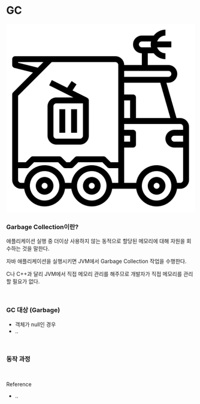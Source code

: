 GC
===

<img src="../images/gc.png"></img> <br>

### Garbage Collection이란?

애플리케이션 실행 중 더이상 사용하지 않는 동적으로 할당된 메모리에 대해 자원을 회수하는 것을 말한다.

자바 애플리케이션을 실행시키면 JVM에서 Garbage Collection 작업을 수행한다.

C나 C++과 달리 JVM에서 직접 메모리 관리를 해주므로 개발자가 직접 메모리를 관리할 필요가 없다.

<br>

### GC 대상 (Garbage)

- 객체가 null인 경우
- ..


<br>

### 동작 과정

<br>

Reference
- ..